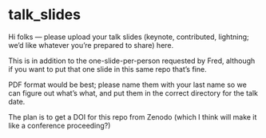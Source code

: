 # talk_slides
Hi folks — please upload your talk slides (keynote, contributed,
lightning; we’d like whatever you’re prepared to share) here.

This is in addition to the one-slide-per-person requested by Fred,
although if you want to put that one slide in this same repo that’s fine.

PDF format would be best; please name them with your last name
so we can figure out what’s what, and put them in the correct directory
for the talk date.

The plan is to get a DOI for this repo from Zenodo (which I think will
make it like a conference proceeding?)
